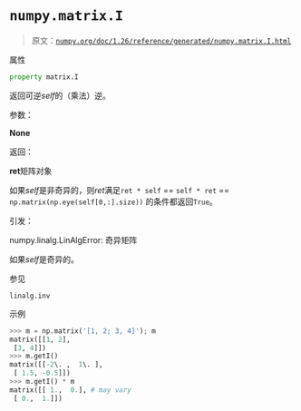 # `numpy.matrix.I`

> 原文：[`numpy.org/doc/1.26/reference/generated/numpy.matrix.I.html`](https://numpy.org/doc/1.26/reference/generated/numpy.matrix.I.html)

属性

```py
property matrix.I
```

返回可逆*self*的（乘法）逆。

参数：

**None**

返回：

**ret**矩阵对象

如果*self*是非奇异的，则*ret*满足`ret * self` == `self * ret` == `np.matrix(np.eye(self[0,:].size))` 的条件都返回`True`。

引发：

numpy.linalg.LinAlgError: 奇异矩阵

如果*self*是奇异的。

参见

`linalg.inv`

示例

```py
>>> m = np.matrix('[1, 2; 3, 4]'); m
matrix([[1, 2],
 [3, 4]])
>>> m.getI()
matrix([[-2\. ,  1\. ],
 [ 1.5, -0.5]])
>>> m.getI() * m
matrix([[ 1.,  0.], # may vary
 [ 0.,  1.]]) 
```
